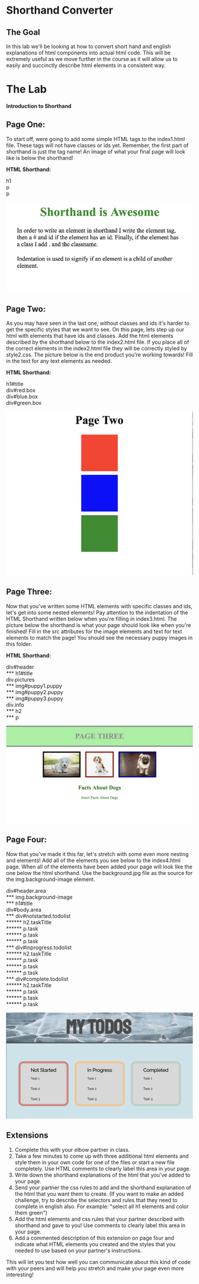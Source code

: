 # Shorthand Converter

## The Goal
In this lab we'll be looking at how to convert short hand and english explanations of html components into actual html code. This will be extremely useful as we move further in the course as it will allow us to easily and succinctly describe html elements in a consistent way.

# The Lab

#### Introduction to Shorthand

## Page One:
To start off, were going to add some simple HTML tags to the index1.html file. These tags will not have classes or ids yet. Remember, the first part of shorthand is just the tag name! An image of what your final page will look like is below the shorthand!

**HTML Shorthand:**

h1 <br>
p <br>
p <br>

![](page1.png)

## Page Two:
As you may have seen in the last one, without classes and ids it's harder to get the specific styles that we want to see. On this page, lets step up our html with elements that have ids and classes. Add the html elements described by the shorthand below to the index2.html file. If you place all of the correct elements in the index2.html file they will be correctly styled by style2.css. The picture below is the end product you're working towards! Fill in the text for any text elements as needed.

**HTML Shorthand:**

h1#title <br>
div#red.box <br>
div#blue.box <br>
div#green.box <br>

![](page2.png)

## Page Three:
Now that you've written some HTML elements with specific classes and ids, let's get into some nested elements! Pay attention to the indentation of the HTML Shorthand written below when you're filling in index3.html. The picture below the shorthand is what your page should look like when you're finished! Fill in the src attributes for the image elements and text for text elements to match the page! You should see the necessary puppy images in this folder.

**HTML Shorthand:**

div#header <br>
\*\*\* h1#title<br>
div.pictures<br>
\*\*\* img#puppy1.puppy<br>
\*\*\* img#puppy2.puppy<br>
\*\*\* img#puppy3.puppy<br>
div.info<br>
\*\*\* h2<br>
\*\*\* p

![](page3.png)

## Page Four:
Now that you've made it this far, let's stretch with some even more nesting and elements! Add all of the elements you see below to the index4.html page. When all of the elements have been added your page will look like the one below the html shorthand. Use the background.jpg file as the source for the img.background-image element.

div#header.area <br>
\*\*\* img.background-image <br>
\*\*\*   h1#title <br>
div#body.area <br>
\*\*\*   div#notstarted.todolist <br>
\*\*\*\*\*\*     h2.taskTitle <br>
\*\*\*\*\*\*     p.task <br>
\*\*\*\*\*\*     p.task <br>
\*\*\*\*\*\*     p.task <br>
\*\*\* div#inprogress.todolist <br>
\*\*\*\*\*\*     h2.taskTitle <br>
\*\*\*\*\*\*     p.task <br>
\*\*\*\*\*\*     p.task <br>
\*\*\*\*\*\*     p.task <br>
\*\*\* div#complete.todolist <br>
\*\*\*\*\*\*     h2.taskTitle <br>
\*\*\*\*\*\*     p.task <br>
\*\*\*\*\*\*     p.task <br>
\*\*\*\*\*\*     p.task <br>

![](page4.png)

## Extensions

1. Complete this with your elbow partner in class.
2. Take a few minutes to come up with three additional html elements and style them in your own code for one of the files or start a new file completely. Use HTML comments to clearly label this area in your page.
3. Write down the shorthand explanations of the html that you've added to your page.
4. Send your partner the css rules to add and the shorthand explanation of the html that you want them to create. (If you want to make an added challenge, try to describe the selectors and rules that they need to complete in english also. For example: "select all h1 elements and color them green")
5. Add the html elements and css rules that your partner described with shorthand and gave to you! Use comments to clearly label this area in your page.
6. Add a commented description of this extension on page four and indicate what HTML elements you created and the styles that you needed to use based on your partner's instructions. 

This will let you test how well you can communicate about this kind of code with your peers and will help you stretch and make your page even more interesting!
